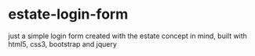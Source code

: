 # estate-login-form
just a simple login form created with the estate concept in mind, built with html5, css3, bootstrap and jquery
